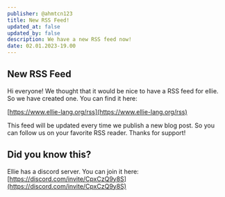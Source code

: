 ```yaml
---
publisher: @ahmtcn123
title: New RSS Feed!
updated_at: false
updated_by: false
description: We have a new RSS feed now!
date: 02.01.2023-19.00
---
```

## New RSS Feed

Hi everyone! We thought that it would be nice to have a RSS feed for ellie. So we have created one. You can find it here:

[https://www.ellie-lang.org/rss](https://www.ellie-lang.org/rss)

This feed will be updated every time we publish a new blog post. So you can follow us on your favorite RSS reader. Thanks for support!

## Did you know this?
Ellie has a discord server. You can join it here: [https://discord.com/invite/CpxCzQ9y8S](https://discord.com/invite/CpxCzQ9y8S)